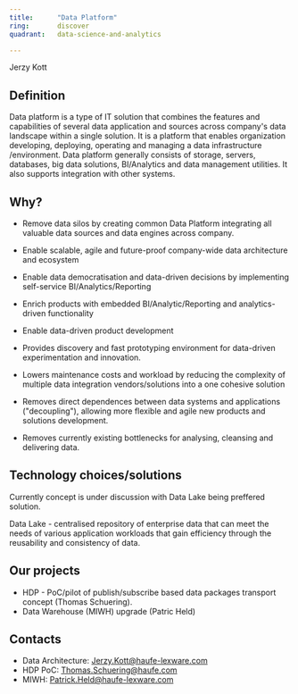 ```yaml
---
title:      "Data Platform"
ring:       discover
quadrant:   data-science-and-analytics

---
```


Jerzy Kott

## Definition ##

Data platform is a type of IT solution that combines the features and capabilities of several data application and sources across company's data landscape within a single solution. It is a platform that enables organization developing, deploying, operating and managing a data infrastructure /environment. 
Data platform generally consists of storage, servers, databases, big data solutions, BI/Analytics and data management utilities. It also supports integration with other systems.

## Why? ##

- Remove data silos by creating common Data Platform integrating all valuable data sources and data engines across company.

- Enable scalable, agile and future-proof company-wide data architecture and ecosystem

- Enable data democratisation and data-driven decisions by implementing self-service BI/Analytics/Reporting

- Enrich products with embedded BI/Analytic/Reporting and analytics-driven functionality

- Enable data-driven product development

- Provides discovery and fast prototyping environment for data-driven experimentation and innovation.

- Lowers maintenance costs and workload by reducing the complexity of multiple data integration vendors/solutions into a one cohesive solution

- Removes direct dependences between data systems and applications ("decoupling"), allowing more flexible and agile new products and solutions development.

- Removes currently existing bottlenecks for analysing, cleansing and delivering data.


## Technology choices/solutions ##

Currently concept is under discussion with Data Lake being preffered solution.

Data Lake - centralised repository of enterprise data that can meet the needs of various application workloads that gain efficiency through the reusability and consistency of data.


## Our projects ##

- HDP - PoC/pilot of publish/subscribe based data packages transport concept (Thomas Schuering).
- Data Warehouse (MIWH) upgrade (Patric Held)

## Contacts ##

- Data Architecture: Jerzy.Kott@haufe-lexware.com
- HDP PoC: Thomas.Schuering@haufe.com
- MIWH: Patrick.Held@haufe-lexware.com


